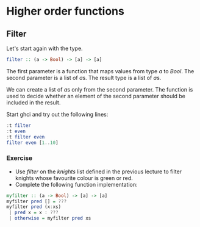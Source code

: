 # Higher order functions

## Filter

Let's start again with the type.

``` haskell
filter :: (a -> Bool) -> [a] -> [a]
```

The first parameter is a function that maps values from type *a* to *Bool*.  The
second parameter is a list of *a*s.  The result type is a list of *a*s.

We can create a list of *a*s only from the second parameter.  The function is
used to decide whether an element of the second parameter should be included in
the result.

Start ghci and try out the following lines:

``` haskell
:t filter
:t even
:t filter even
filter even [1..10]
```

### Exercise
 * Use *filter* on the *knights* list defined in the previous lecture to filter
   knights whose favourite colour is green or red.
 * Complete the following function implementation:

``` haskell
myfilter :: (a -> Bool) -> [a] -> [a]
myfilter pred [] = ???
myfilter pred (x:xs)
 | pred x = x : ???
 | otherwise = myfilter pred xs
```
